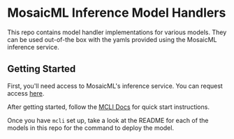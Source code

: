 # MosaicML Inference Model Handlers

This repo contains model handler implementations for various models. They can be used out-of-the box with the yamls provided using the MosaicML inference service.

## Getting Started

First, you'll need access to MosaicML's inference service. You can request access [here](https://forms.mosaicml.com/demo).

After getting started, follow the [MCLI Docs](https://docs.mosaicml.com/projects/mcli/en/latest/quick_start/quick_start_inference.html) for quick start instructions.

Once you have `mcli` set up, take a look at the README for each of the models in this repo for the command to deploy the model.
